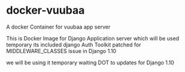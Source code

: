 # docker-vuubaa
A docker Container for vuubaa app server


This is Docker Image for Django Application server which will be used temporary 
its included django Auth Toolkit patched for MIDDLEWARE_CLASSES issue in Django 1.10

we will be using it temporary waiting DOT to updates for Django 1.10 
